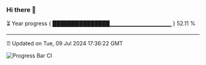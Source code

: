 ### Hi there 👋

⏳ Year progress { ███████████████▁▁▁▁▁▁▁▁▁▁▁▁▁▁▁ } 52.11 %

---

⏰ Updated on Tue, 09 Jul 2024 17:36:22 GMT

![Progress Bar CI](https://github.com/IshwaranRudhara/GIT-ACTION/workflows/Progress%20Bar%20CI/badge.svg)
